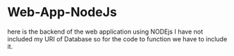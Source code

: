 # Web-App-NodeJs

here is the backend of the web application using NODEjs 
I have not included my URI of Database so for the code to function we have to include it.

